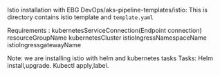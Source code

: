 Istio installation with EBG DevOps/aks-pipeline-templates/istio:
This is directory contains istio template and `template.yaml`

Requirements :
kubernetesServiceConnection(Endpoint connection)
resourceGroupName
kubernetesCluster
istioIngressNamespaceName
istioIngressgatewayName

Note: we are installing istio with helm and kubernetes tasks
  Tasks:
Helm install,upgrade.
Kubectl apply,label.